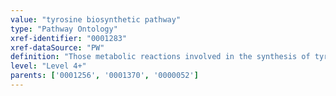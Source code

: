 ```yaml
---
value: "tyrosine biosynthetic pathway"
type: "Pathway Ontology"
xref-identifier: "0001283"
xref-dataSource: "PW"
definition: "Those metabolic reactions involved in the synthesis of tyrosine. In mammals, is derived from phenylalanine or from diet. In plants, is produced as part of chorismate pathway, the end branch point of shikimate pathway."
level: "Level 4+"
parents: ['0001256', '0001370', '0000052']
---
```

